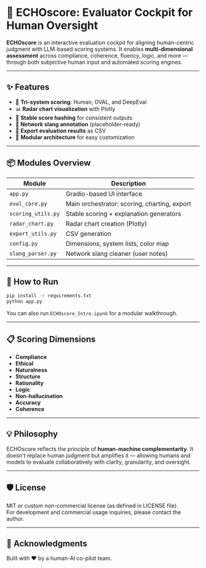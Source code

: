 
# 🧠 ECHOscore: Evaluator Cockpit for Human Oversight

**ECHOscore** is an interactive evaluation cockpit for aligning human-centric judgment with LLM-based scoring systems. It enables **multi-dimensional assessment** across compliance, coherence, fluency, logic, and more — through both subjective human input and automated scoring engines.

---

## ✨ Features

- 🧪 **Tri-system scoring**: Human, OVAL, and DeepEval
- 📊 **Radar chart visualization** with Plotly
- 🧠 **Stable score hashing** for consistent outputs
- 🧼 **Network slang annotation** (placeholder-ready)
- 💾 **Export evaluation results** as CSV
- 🧩 **Modular architecture** for easy customization

---

## 📦 Modules Overview

| Module | Description |
|--------|-------------|
| `app.py` | Gradio-based UI interface |
| `eval_core.py` | Main orchestrator: scoring, charting, export |
| `scoring_utils.py` | Stable scoring + explanation generators |
| `radar_chart.py` | Radar chart creation (Plotly) |
| `export_utils.py` | CSV generation |
| `config.py` | Dimensions, system lists, color map |
| `slang_parser.py` | Network slang cleaner (user notes)

---

## 🚀 How to Run

```bash
pip install -r requirements.txt
python app.py
```

You can also run `ECHOscore_Intro.ipynb` for a modular walkthrough.

---

## 📋 Scoring Dimensions

- **Compliance**
- **Ethical**
- **Naturalness**
- **Structure**
- **Rationality**
- **Logic**
- **Non-hallucination**
- **Accuracy**
- **Coherence**

---

## 💡 Philosophy

ECHOscore reflects the principle of **human-machine complementarity**. It doesn't replace human judgment but amplifies it — allowing humans and models to evaluate collaboratively with clarity, granularity, and oversight.

---

## 🛡 License

MIT or custom non-commercial license (as defined in LICENSE file).  
For development and commercial usage inquiries, please contact the author.

---

## 🤝 Acknowledgments

Built with ❤️ by a human-AI co-pilot team.

